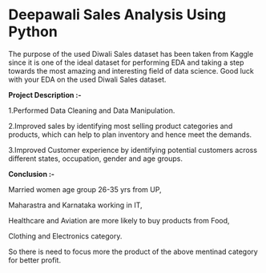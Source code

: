 # Deepawali Sales Analysis Using Python
The purpose of the used Diwali Sales dataset has been taken from Kaggle since it is one of the ideal dataset for performing EDA and taking a step towards the most amazing and interesting field of data science. Good luck with your EDA on the used Diwali Sales dataset.

**Project Description :-**

1.Performed Data Cleaning and Data Manipulation.

2.Improved sales by identifying most selling product categories and products, which can help to plan inventory and hence meet the demands.

3.Improved Customer experience by identifying potential customers across different states, occupation, gender and age groups.

**Conclusion :-**

Married women age group 26-35 yrs from UP,

Maharastra and Karnataka working in IT,

Healthcare and Aviation are more likely to buy products from Food,

Clothing and Electronics category.

So there is need to focus more the product of the above mentinad category for better profit.

